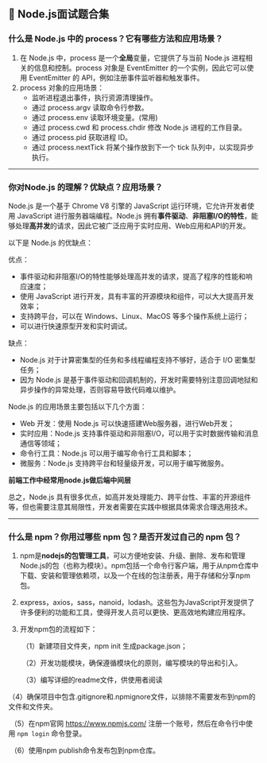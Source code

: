 ## 📒 Node.js面试题合集

### 什么是 Node.js 中的 process？它有哪些方法和应用场景？

1. 在 Node.js 中，process 是一个**全局**变量，它提供了与当前 Node.js 进程相关的信息和控制。process 对象是 EventEmitter 的一个实例，因此它可以使用 EventEmitter 的 API，例如注册事件监听器和触发事件。
2. process 对象的应用场景：
   - 监听进程退出事件，执行资源清理操作。
   - 通过 process.argv 读取命令行参数。
   - 通过 process.env 读取环境变量。(常用)
   - 通过 process.cwd 和 process.chdir 修改 Node.js 进程的工作目录。
   - 通过 process.pid 获取进程 ID。
   - 通过 process.nextTick 将某个操作放到下一个 tick 队列中，以实现异步执行。

------

### 你对Node.js 的理解？优缺点？应用场景？

Node.js 是一个基于 Chrome V8 引擎的 JavaScript 运行环境，它允许开发者使用 JavaScript 进行服务器端编程。Node.js 拥有**事件驱动**、**非阻塞I/O的特性**，能够处理**高并发**的请求，因此它被广泛应用于实时应用、Web应用和API的开发。

以下是 Node.js 的优缺点：

优点：

- 事件驱动和非阻塞I/O的特性能够处理高并发的请求，提高了程序的性能和响应速度；
- 使用 JavaScript 进行开发，具有丰富的开源模块和组件，可以大大提高开发效率；
- 支持跨平台，可以在 Windows、Linux、MacOS 等多个操作系统上运行；
- 可以进行快速原型开发和实时调试。

缺点：

- Node.js 对于计算密集型的任务和多线程编程支持不够好，适合于 I/O 密集型任务；
- 因为 Node.js 是基于事件驱动和回调机制的，开发时需要特别注意回调地狱和异步操作的异常处理，否则容易导致代码难以维护。

Node.js 的应用场景主要包括以下几个方面：

- Web 开发：使用 Node.js 可以快速搭建Web服务器，进行Web开发；
- 实时应用：Node.js 支持事件驱动和非阻塞I/O，可以用于实时数据传输和消息通信等领域；
- 命令行工具：Node.js 可以用于编写命令行工具和脚本；
- 微服务：Node.js 支持跨平台和轻量级开发，可以用于编写微服务。

**前端工作中经常用node.js做后端中间层**

总之，Node.js 具有很多优点，如高并发处理能力、跨平台性、丰富的开源组件等，但也需要注意其局限性，开发者需要在实践中根据具体需求合理选用技术。

------

### 什么是 npm？你用过哪些 npm 包？是否开发过自己的 npm 包？

1. npm是**nodejs的包管理工具**，可以方便地安装、升级、删除、发布和管理Node.js的包（也称为模块）。npm包括一个命令行客户端，用于从npm仓库中下载、安装和管理依赖项，以及一个在线的包注册表，用于存储和分享npm包。

2. express，axios，sass，nanoid，lodash。这些包为JavaScript开发提供了许多便利的功能和工具，使得开发人员可以更快、更高效地构建应用程序。

3. 开发npm包的流程如下：

   ​	（1）新建项目文件夹，npm init 生成package.json；

   ​	（2）开发功能模块，确保遵循模块化的原则，编写模块的导出和引入。

   ​	（3）编写详细的readme文件，供使用者阅读

​		   （4）确保项目中包含.gitignore和.npmignore文件，以排除不需要发布到npm的文件和文件夹。

​		   （5）在npm官网 https://www.npmjs.com/ 注册一个账号，然后在命令行中使用 `npm login` 命令登录。

​		   （6）使用npm publish命令发布包到npm仓库。
